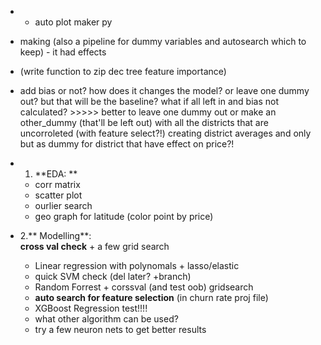 - + auto plot maker py
+ making (also a pipeline for dummy variables and autosearch which to keep) - it had effects
- (write function to zip dec tree feature importance)
- add bias or not? how does it changes the model? or leave one dummy out? but that will be the baseline? what if all left in and bias not calculated?
        >>>>> better to leave one dummy out or make an other_dummy (that'll be left out) with all the districts that are uncorroleted (with feature select?!)
creating district averages and only but as dummy for district that have effect on price?!

- 1. **EDA: **
    - corr matrix
    - scatter plot
    - ourlier search
    - geo graph for latitude (color point by price)
- 2.** Modelling**:     
    **cross val check** + a few grid search 
    - Linear regression with polynomals + lasso/elastic
    - quick SVM check (del later? +branch)
    - Random Forrest + corssval (and test oob) gridsearch
    - **auto search for feature selection** (in churn rate proj file)
    - XGBoost Regression test!!!!
    - what other algorithm can be used? 
    - try a few neuron nets to get better results